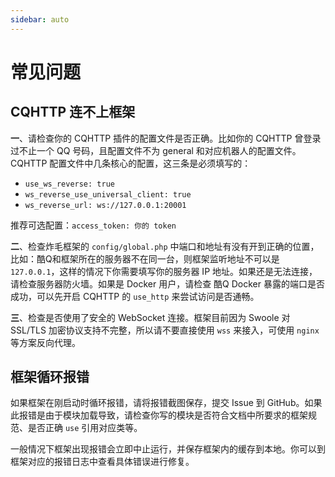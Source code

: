 ```yaml
---
sidebar: auto
---
```

# 常见问题

## CQHTTP 连不上框架

**一**、请检查你的 CQHTTP 插件的配置文件是否正确。比如你的 CQHTTP 曾登录过不止一个 QQ 号码，且配置文件不为 general 和对应机器人的配置文件。CQHTTP 配置文件中几条核心的配置，这三条是必须填写的：

- `use_ws_reverse: true`
- `ws_reverse_use_universal_client: true`
- `ws_reverse_url: ws://127.0.0.1:20001`

推荐可选配置：`access_token: 你的 token`

**二**、检查炸毛框架的 `config/global.php` 中端口和地址有没有开到正确的位置，比如：酷Q和框架所在的服务器不在同一台，则框架监听地址不可以是 `127.0.0.1`，这样的情况下你需要填写你的服务器 IP 地址。如果还是无法连接，请检查服务器防火墙。如果是 Docker 用户，请检查 酷Q Docker 暴露的端口是否成功，可以先开启 CQHTTP 的 `use_http` 来尝试访问是否通畅。

**三**、检查是否使用了安全的 WebSocket 连接。框架目前因为 Swoole 对 SSL/TLS 加密协议支持不完整，所以请不要直接使用 `wss` 来接入，可使用 `nginx` 等方案反向代理。

## 框架循环报错

如果框架在刚启动时循环报错，请将报错截图保存，提交 Issue 到 GitHub。如果此报错是由于模块加载导致，请检查你写的模块是否符合文档中所要求的框架规范、是否正确 `use` 引用对应类等。

一般情况下框架出现报错会立即中止运行，并保存框架内的缓存到本地。你可以到框架对应的报错日志中查看具体错误进行修复。